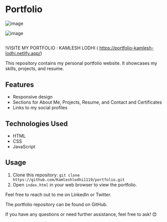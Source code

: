 # Portfolio


![image](https://github.com/Kamleshlodhi1119/portfolio/assets/111336085/96c3e837-4b05-451b-8d0b-c789ffa00962)

![image](https://github.com/Kamleshlodhi1119/portfolio/assets/111336085/609d7f58-d563-4054-b2e2-b2859f2727f3)


## 

!VISITE MY PORTFOLIO : KAMLESH LODHI ( https://portfolio-kamlesh-lodhi.netlify.app/)

This repository contains my personal portfolio website. It showcases my skills, projects, and resume.

## Features
- Responsive design
- Sections for About Me, Projects, Resume, and Contact and Certificates
- Links to my social profiles

## Technologies Used
- HTML
- CSS
- JavaScript

## Usage
1. Clone this repository: `git clone https://github.com/Kamleshlodhi1119/portfolio.git`
2. Open `index.html` in your web browser to view the portfolio.

Feel free to reach out to me on LinkedIn or Twitter.

The portfolio repository can be found on GitHub.

If you have any questions or need further assistance, feel free to ask! 😊
